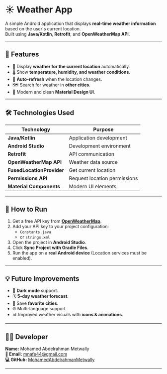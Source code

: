 # ☀️ **Weather App**  
A simple Android application that displays **real-time weather information** based on the user's current location.  
Built using **Java/Kotlin**, **Retrofit**, and **OpenWeatherMap API**.

---

## 📌 **Features**
- 📍 Display **weather for the current location** automatically.
- 🌡 Show **temperature, humidity, and weather conditions**.
- 🔄 **Auto-refresh** when the location changes.
- 🗺 Search for weather in **other cities**.
- 🎨 Modern and clean **Material Design UI**.

---

## 🛠 **Technologies Used**
| Technology | Purpose |
|------------|---------|
| **Java/Kotlin** | Application development |
| **Android Studio** | Development environment |
| **Retrofit** | API communication |
| **OpenWeatherMap API** | Weather data source |
| **FusedLocationProvider** | Get current location |
| **Permissions API** | Request location permissions |
| **Material Components** | Modern UI elements |

---

## 🚀 **How to Run**
1. Get a free API key from **[OpenWeatherMap](https://openweathermap.org/api)**.
2. Add your API key to your project configuration:
   - `Constants.java`  
   - or `strings.xml`
3. Open the project in **Android Studio**.
4. Click **Sync Project with Gradle Files**.
5. Run the app on a **real Android device** (Location services must be enabled).

---

## 💡 **Future Improvements**
- 🌙 **Dark mode** support.
- 🗓 **5-day weather forecast**.
- 📍 Save **favorite cities**.
- 🌐 Multi-language support.
- 📊 Improved weather visuals with **icons & animations**.

---

## 👨‍💻 **Developer**
**Name:** Mohamed Abdelrahman Metwally  
**📧 Email:** [mnafe44@gmail.com](mailto:mnafe44@gmail.com)  
**💻 GitHub:** [MohamedAbdelrahmanMetwally](https://github.com/MohamedAbdelrahmanMetwally)  

---
